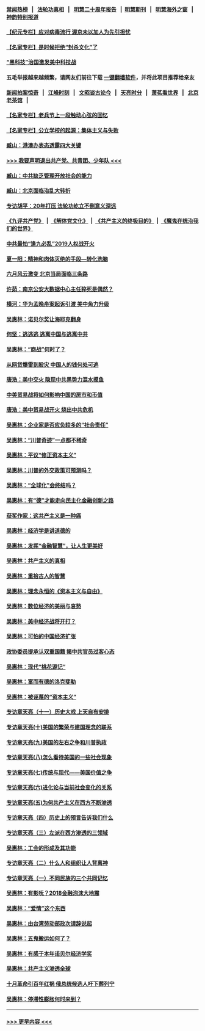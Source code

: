 #### [禁闻热榜](热点新闻.md?=0)  &nbsp;&nbsp;|&nbsp;&nbsp; [法轮功真相](https://github.com/gfw-breaker/truth/blob/master/README.md?=0) &nbsp;&nbsp;|&nbsp;&nbsp; [明慧二十周年报告](https://github.com/gfw-breaker/mh-reports/blob/master/README.md?=0) &nbsp;&nbsp;|&nbsp;&nbsp;[明慧期刊](https://github.com/gfw-breaker/mh-qikan) &nbsp;&nbsp;|&nbsp;&nbsp; [明慧海外之窗](https://github.com/gfw-breaker/mh-news/blob/master/README.md?=0) &nbsp;&nbsp;|&nbsp;&nbsp; [神韵特别报道](https://github.com/gfw-breaker/mh-news/blob/master/shenyun.md?=0)
#### [【纪元专栏】应对病毒流行 渥京未以加人为先引担忧](../pages/nsc423/n11875714.md?t=02291131) 
#### [【名家专栏】是时候拒绝“封杀文化”了](../pages/nsc423/n11814093.md?t=02291131) 
#### [“黑科技”治国激发美中科技战](../pages/nsc423/n11638056.md?t=02291131) 
#### 五毛举报越来越频繁，请网友们前往下载 [一键翻墙软件](https://github.com/gfw-breaker/ssr-accounts)，并将此项目推荐给亲友
#### [新闻拍案惊奇](https://github.com/gfw-breaker/banned-news/blob/master/pages/link4.md) &nbsp;&nbsp;|&nbsp;&nbsp; [江峰时刻](https://github.com/gfw-breaker/banned-news/blob/master/pages/link4.md) &nbsp;&nbsp;|&nbsp;&nbsp; [文昭谈古论今](https://github.com/gfw-breaker/banned-news/blob/master/pages/link4.md) &nbsp;&nbsp;|&nbsp;&nbsp; [天亮时分](https://github.com/gfw-breaker/banned-news/blob/master/pages/link4.md) &nbsp;&nbsp;|&nbsp;&nbsp; [萧茗看世界](https://github.com/gfw-breaker/banned-news/blob/master/pages/link4.md) &nbsp;&nbsp;|&nbsp;&nbsp; [北京老茶馆](https://github.com/gfw-breaker/banned-news/blob/master/pages/link4.md) &nbsp;&nbsp;|&nbsp;&nbsp; 
#### [【名家专栏】老兵节上一段触动心弦的回忆](../pages/nsc423/n11646016.md?t=02291131) 
#### [【名家专栏】公立学校的起源：集体主义与失败](../pages/nsc423/n11601833.md?t=02291131) 
#### [臧山：港澳办表态透露四大关键](../pages/nsc423/n11421628.md?t=02291131) 
#### [>>> 我要声明退出共产党、共青团、少年队 <<<](https://github.com/begood0513/goodnews/blob/master/quit/letter.md) 
#### [臧山：中共缺乏管理开放社会的能力](../pages/nsc423/n11407457.md?t=02291131) 
#### [臧山：北京面临治乱大转折](../pages/nsc423/n11406895.md?t=02291131) 
#### [专访胡平：20年打压 法轮功屹立不倒意义深远](../pages/nsc423/n11398800.md?t=02291131) 
#### [《九评共产党》](https://github.com/begood0513/9ping.md/blob/master/README.md) &nbsp;|&nbsp; [《解体党文化》](../../../../jtdwh.md/blob/master/README.md)  &nbsp;|&nbsp; [《共产主义的终极目的》](../../../../gczydzjmd.md/blob/master/README.md) &nbsp;|&nbsp; [《魔鬼在统治我们的世界》](../../../../mgztzwmdsj.md/blob/master/README.md) 
#### [中共最怕“逢九必乱”2019人权战开火](../pages/nsc423/n11385248.md?t=02291131) 
#### [夏一阳：精神和肉体灭绝的手段—转化洗脑](../pages/nsc423/n11368250.md?t=02291131) 
#### [六月风云激变 北京当局面临三条路](../pages/nsc423/n11313668.md?t=02291131) 
#### [许茹：南京公安大数据中心主任猝死是偶然？](../pages/nsc423/n11064744.md?t=02291131) 
#### [横河：华为孟晚舟案起诉引渡 美中角力升级](../pages/nsc423/n11027230.md?t=02291131) 
#### [吴惠林：诺贝尔奖让海耶克翻身](../pages/nsc423/n10890049.md?t=02291131) 
#### [何坚：逃逃逃 逃离中国与逃离中共](../pages/nsc423/n10592891.md?t=02291131) 
#### [吴惠林：“商战”何时了？](../pages/nsc423/n10573558.md?t=02291131) 
#### [从网贷爆雷到股灾 中国人的钱何处可逃](../pages/nsc423/n10572800.md?t=02291131) 
#### [唐浩：美中交火 隐现中共黑势力混水摸鱼](../pages/nsc423/n10544040.md?t=02291131) 
#### [中美贸易战将如何影响中国的房市和币值](../pages/nsc423/n10543697.md?t=02291131) 
#### [唐浩：美中贸易战开火 烧出中共危机](../pages/nsc423/n10540126.md?t=02291131) 
#### [吴惠林：企业家是否应负较多的“社会责任”](../pages/nsc423/n10535022.md?t=02291131) 
#### [吴惠林：“川普奇迹”一点都不稀奇](../pages/nsc423/n10512808.md?t=02291131) 
#### [吴惠林：平议“修正资本主义”](../pages/nsc423/n10495724.md?t=02291131) 
#### [吴惠林：川普的外交政策可预测吗？](../pages/nsc423/n10462387.md?t=02291131) 
#### [吴惠林：“全球化”会终结吗？](../pages/nsc423/n10452838.md?t=02291131) 
#### [吴惠林：有“德”才能走向民主化金融创新之路](../pages/nsc423/n10432292.md?t=02291131) 
#### [获奖作家：这共产主义是一种癌](../pages/nsc423/n10431541.md?t=02291131) 
#### [吴惠林：经济学是讲道德的](../pages/nsc423/n10398014.md?t=02291131) 
#### [吴惠林：发挥“金融智慧”，让人生更美好](../pages/nsc423/n10375019.md?t=02291131) 
#### [吴惠林：共产主义的真相](../pages/nsc423/n10351394.md?t=02291131) 
#### [吴惠林：重拾古人的智慧](../pages/nsc423/n10337691.md?t=02291131) 
#### [吴惠林：理念永恒的《资本主义与自由》](../pages/nsc423/n10316274.md?t=02291131) 
#### [吴惠林：数位经济的美丽与哀愁](../pages/nsc423/n10292946.md?t=02291131) 
#### [吴惠林：美中经济战将开打？](../pages/nsc423/n10258825.md?t=02291131) 
#### [吴惠林：可怕的中国经济扩张](../pages/nsc423/n10219147.md?t=02291131) 
#### [政协委员提承认双重国籍 揭中共官员过客心态](../pages/nsc423/n10208809.md?t=02291131) 
#### [吴惠林：现代“桃花源记”](../pages/nsc423/n10185234.md?t=02291131) 
#### [吴惠林：富而有德的洛克斐勒](../pages/nsc423/n10142264.md?t=02291131) 
#### [吴惠林：被诬蔑的“资本主义”](../pages/nsc423/n10124816.md?t=02291131) 
#### [专访章天亮（十一）历史大戏 上天自有安排](../pages/nsc423/n10094905.md?t=02291131) 
#### [专访章天亮(十)美国的繁荣与建国理念的联系](../pages/nsc423/n10094899.md?t=02291131) 
#### [专访章天亮(九)美国的左右之争和川普执政](../pages/nsc423/n10094889.md?t=02291131) 
#### [专访章天亮(八)怎么看待美国的一些社会现象](../pages/nsc423/n10094857.md?t=02291131) 
#### [专访章天亮(七)传统与现代——美国价值之争](../pages/nsc423/n10093140.md?t=02291131) 
#### [专访章天亮(六)进化论与当前社会变化的关系](../pages/nsc423/n10092036.md?t=02291131) 
#### [专访章天亮(五)为何共产主义在西方不断渗透](../pages/nsc423/n10083620.md?t=02291131) 
#### [专访章天亮（四）历史上的预言告诉我们什么](../pages/nsc423/n10083606.md?t=02291131) 
#### [专访章天亮（三）左派在西方渗透的三领域](../pages/nsc423/n10081115.md?t=02291131) 
#### [吴惠林：工会的形成及其功能](../pages/nsc423/n10080633.md?t=02291131) 
#### [专访章天亮（二）什么人和组织让人背离神](../pages/nsc423/n10076637.md?t=02291131) 
#### [专访章天亮（一）不同民族的三个共同记忆](../pages/nsc423/n10074188.md?t=02291131) 
#### [吴惠林：有影呒？2018金融泡沫大地震](../pages/nsc423/n10040534.md?t=02291131) 
#### [吴惠林：“爱情”这个东西](../pages/nsc423/n10019423.md?t=02291131) 
#### [吴惠林：由台湾劳动部政次请辞说起](../pages/nsc423/n9979679.md?t=02291131) 
#### [吴惠林：五鬼搬运如何了？](../pages/nsc423/n9925338.md?t=02291131) 
#### [吴惠林：有感于本年诺贝尔经济学奖](../pages/nsc423/n9871883.md?t=02291131) 
#### [吴惠林：共产主义渗透全球](../pages/nsc423/n9812748.md?t=02291131) 
#### [十月革命引百年红祸 俄总统候选人吁下葬列宁](../pages/nsc423/n9810182.md?t=02291131) 
#### [吴惠林：停滞性膨胀何时来到？](../pages/nsc423/n9764136.md?t=02291131) 

----
#### [ >>> 更早内容 <<< ](../indexes/nsc423-earlier.md)
